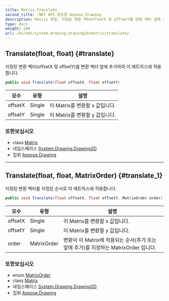 ```yaml
---
title: Matrix.Translate
second_title: .NET API 참조용 Aspose.Drawing
description: Matrix 방법. 지정된 변환 벡터offsetX 및 offsetY를 변환 벡터 앞에 추가하여 이 매트릭스에 적용합니다.
type: docs
weight: 180
url: /ko/net/system.drawing.drawing2d/matrix/translate/
---
```

## Translate(float, float) {#translate}

지정된 변환 벡터(offsetX 및 offsetY)를 변환 벡터 앞에 추가하여 이 매트릭스에 적용합니다.

```csharp
public void Translate(float offsetX, float offsetY)
```

| 모수 | 유형 | 설명 |
| --- | --- | --- |
| offsetX | Single | 이 Matrix를 변환할 x 값입니다. |
| offsetY | Single | 이 Matrix를 변환할 y 값입니다. |

### 또한보십시오

* class [Matrix](../)
* 네임스페이스 [System.Drawing.Drawing2D](../../matrix/)
* 집회 [Aspose.Drawing](../../../)

---

## Translate(float, float, MatrixOrder) {#translate_1}

지정된 변환 벡터를 지정된 순서로 이 매트릭스에 적용합니다.

```csharp
public void Translate(float offsetX, float offsetY, MatrixOrder order)
```

| 모수 | 유형 | 설명 |
| --- | --- | --- |
| offsetX | Single | 이 Matrix를 변환할 x 값입니다. |
| offsetY | Single | 이 Matrix를 변환할 y 값입니다. |
| order | MatrixOrder | 변환이 이 Matrix에 적용되는 순서(추가 또는 앞에 추가)를 지정하는 MatrixOrder 입니다. |

### 또한보십시오

* enum [MatrixOrder](../../matrixorder/)
* class [Matrix](../)
* 네임스페이스 [System.Drawing.Drawing2D](../../matrix/)
* 집회 [Aspose.Drawing](../../../)


